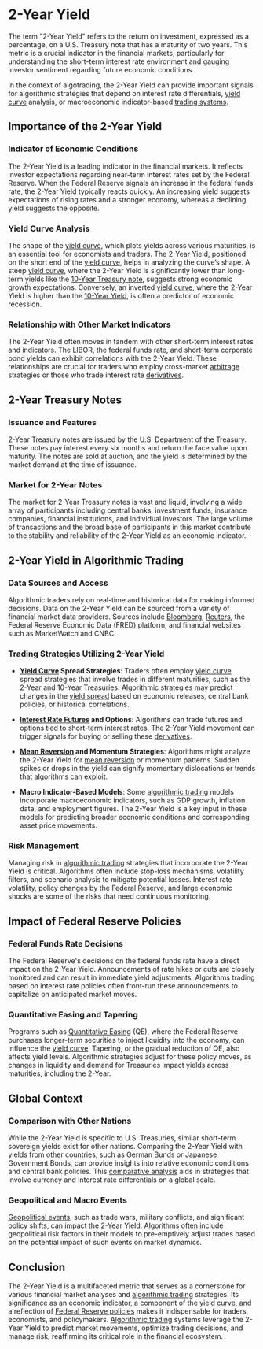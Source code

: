 # 2-Year Yield

The term "2-Year Yield" refers to the return on investment, expressed as a percentage, on a U.S. Treasury note that has a maturity of two years. This metric is a crucial indicator in the financial markets, particularly for understanding the short-term interest rate environment and gauging investor sentiment regarding future economic conditions. 

In the context of algotrading, the 2-Year Yield can provide important signals for algorithmic strategies that depend on interest rate differentials, [yield curve](../y/yield_curve.md) analysis, or macroeconomic indicator-based [trading systems](../t/trading_systems.md). 

## Importance of the 2-Year Yield

### Indicator of Economic Conditions

The 2-Year Yield is a leading indicator in the financial markets. It reflects investor expectations regarding near-term interest rates set by the Federal Reserve. When the Federal Reserve signals an increase in the federal funds rate, the 2-Year Yield typically reacts quickly. An increasing yield suggests expectations of rising rates and a stronger economy, whereas a declining yield suggests the opposite.

### Yield Curve Analysis

The shape of the [yield curve](../y/yield_curve.md), which plots yields across various maturities, is an essential tool for economists and traders. The 2-Year Yield, positioned on the short end of the [yield curve](../y/yield_curve.md), helps in analyzing the curve’s shape. A steep [yield curve](../y/yield_curve.md), where the 2-Year Yield is significantly lower than long-term yields like the [10-Year Treasury note](../1/10-year_treasury_note.md), suggests strong economic growth expectations. Conversely, an inverted [yield curve](../y/yield_curve.md), where the 2-Year Yield is higher than the [10-Year Yield](../1/10-year_yield.md), is often a predictor of economic recession.

### Relationship with Other Market Indicators

The 2-Year Yield often moves in tandem with other short-term interest rates and indicators. The LIBOR, the federal funds rate, and short-term corporate bond yields can exhibit correlations with the 2-Year Yield. These relationships are crucial for traders who employ cross-market [arbitrage](../a/arbitrage.md) strategies or those who trade interest rate [derivatives](../d/derivatives.md). 

## 2-Year Treasury Notes

### Issuance and Features

2-Year Treasury notes are issued by the U.S. Department of the Treasury. These notes pay interest every six months and return the face value upon maturity. The notes are sold at auction, and the yield is determined by the market demand at the time of issuance. 

### Market for 2-Year Notes

The market for 2-Year Treasury notes is vast and liquid, involving a wide array of participants including central banks, investment funds, insurance companies, financial institutions, and individual investors. The large volume of transactions and the broad base of participants in this market contribute to the stability and reliability of the 2-Year Yield as an economic indicator.

## 2-Year Yield in Algorithmic Trading

### Data Sources and Access

Algorithmic traders rely on real-time and historical data for making informed decisions. Data on the 2-Year Yield can be sourced from a variety of financial market data providers. Sources include [Bloomberg](../b/bloomberg.md), [Reuters](../r/reuters.md), the Federal Reserve Economic Data (FRED) platform, and financial websites such as MarketWatch and CNBC.

### Trading Strategies Utilizing 2-Year Yield

- **[Yield Curve](../y/yield_curve.md) Spread Strategies**: Traders often employ [yield curve](../y/yield_curve.md) spread strategies that involve trades in different maturities, such as the 2-Year and 10-Year Treasuries. Algorithmic strategies may predict changes in the [yield spread](../y/yield_spread.md) based on economic releases, central bank policies, or historical correlations.

- **[Interest Rate Futures](../i/interest_rate_futures.md) and Options**: Algorithms can trade futures and options tied to short-term interest rates. The 2-Year Yield movement can trigger signals for buying or selling these [derivatives](../d/derivatives.md).

- **[Mean Reversion](../m/mean_reversion.md) and Momentum Strategies**: Algorithms might analyze the 2-Year Yield for [mean reversion](../m/mean_reversion.md) or momentum patterns. Sudden spikes or drops in the yield can signify momentary dislocations or trends that algorithms can exploit.

- **Macro Indicator-Based Models**: Some [algorithmic trading](../a/algorithmic_trading.md) models incorporate macroeconomic indicators, such as GDP growth, inflation data, and employment figures. The 2-Year Yield is a key input in these models for predicting broader economic conditions and corresponding asset price movements.

### Risk Management

Managing risk in [algorithmic trading](../a/algorithmic_trading.md) strategies that incorporate the 2-Year Yield is critical. Algorithms often include stop-loss mechanisms, volatility filters, and scenario analysis to mitigate potential losses. Interest rate volatility, policy changes by the Federal Reserve, and large economic shocks are some of the risks that need continuous monitoring.

## Impact of Federal Reserve Policies

### Federal Funds Rate Decisions

The Federal Reserve's decisions on the federal funds rate have a direct impact on the 2-Year Yield. Announcements of rate hikes or cuts are closely monitored and can result in immediate yield adjustments. Algorithms trading based on interest rate policies often front-run these announcements to capitalize on anticipated market moves.

### Quantitative Easing and Tapering

Programs such as [Quantitative Easing](../q/quantitative_easing.md) (QE), where the Federal Reserve purchases longer-term securities to inject liquidity into the economy, can influence the [yield curve](../y/yield_curve.md). Tapering, or the gradual reduction of QE, also affects yield levels. Algorithmic strategies adjust for these policy moves, as changes in liquidity and demand for Treasuries impact yields across maturities, including the 2-Year.

## Global Context

### Comparison with Other Nations

While the 2-Year Yield is specific to U.S. Treasuries, similar short-term sovereign yields exist for other nations. Comparing the 2-Year Yield with yields from other countries, such as German Bunds or Japanese Government Bonds, can provide insights into relative economic conditions and central bank policies. This [comparative analysis](../c/comparative_analysis.md) aids in strategies that involve currency and interest rate differentials on a global scale.

### Geopolitical and Macro Events

[Geopolitical events](../g/geopolitical_events.md), such as trade wars, military conflicts, and significant policy shifts, can impact the 2-Year Yield. Algorithms often include geopolitical risk factors in their models to pre-emptively adjust trades based on the potential impact of such events on market dynamics.

## Conclusion

The 2-Year Yield is a multifaceted metric that serves as a cornerstone for various financial market analyses and [algorithmic trading](../a/algorithmic_trading.md) strategies. Its significance as an economic indicator, a component of the [yield curve](../y/yield_curve.md), and a reflection of [Federal Reserve policies](../f/federal_reserve_policies.md) makes it indispensable for traders, economists, and policymakers. [Algorithmic trading](../a/algorithmic_trading.md) systems leverage the 2-Year Yield to predict market movements, optimize trading decisions, and manage risk, reaffirming its critical role in the financial ecosystem.